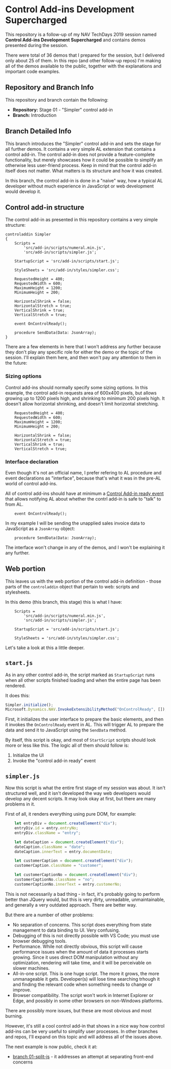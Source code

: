 # Control Add-ins Development Supercharged

This repository is a follow-up of my NAV TechDays 2019 session named **Control Add-ins
Development Supercharged** and contains demos presented during the session.

There were total of 36 demos that I prepared for the session, but I delivered only about
25 of them. In this repo (and other follow-up repos) I'm making all of the demos available
to the public, together with the explanations and important code examples.

## Repository and Branch Info

This repository and branch contain the following:
* **Repository:** Stage 01 - "Simpler" control add-in
* **Branch:** Introduction

## Branch Detailed Info

This branch introduces the "Simpler" control add-in and sets the stage for all further demos.
It contains a very simple AL extension that contains a control add-in. The control add-in does
not provide a feature-complete functionality, but merely showcases how it could be possible to
simplify an otherwise less user-friend process. Keep in mind that the control add-in itself
does not matter. What matters is its structure and how it was created.

In this branch, the control add-in is done in a "naive" way, how a typical AL developer without
much experience in JavaScript or web development would develop it.

## Control add-in structure

The control add-in as presented in this repository contains a very simple structure:

```AL
controladdin Simpler
{
    Scripts =
        'src/add-in/scripts/numeral.min.js',
        'src/add-in/scripts/simpler.js';

    StartupScript = 'src/add-in/scripts/start.js';

    StyleSheets = 'src/add-in/styles/simpler.css';

    RequestedHeight = 400;
    RequestedWidth = 600;
    MaximumHeight = 1200;
    MinimumHeight = 200;

    HorizontalShrink = false;
    HorizontalStretch = true;
    VerticalShrink = true;
    VerticalStretch = true;

    event OnControlReady();

    procedure SendData(Data: JsonArray);
}
```

There are a few elements in here that I won't address any further because they don't
play any specific role for either the demo or the topic of the session. I'll explain
them here, and then won't pay any attention to them in the future:

### Sizing options

Control add-ins should normally specify some sizing options. In this example, the
control add-in requests area of 600x400 pixels, but allows growing up to 1200 pixels
high, and shrinking to minimum 200 pixels high. It doesn't allow horizontal shrinking,
and doesn't limit horizontal stretching.

```AL
    RequestedHeight = 400;
    RequestedWidth = 600;
    MaximumHeight = 1200;
    MinimumHeight = 200;

    HorizontalShrink = false;
    HorizontalStretch = true;
    VerticalShrink = true;
    VerticalStretch = true;
```

### Interface declaration

Even though it's not an official name, I prefer refering to AL procedure and event
declarations as "interface", because that's what it was in the pre-AL world of
control add-ins.

All of control add-ins should have at minimum a [Control Add-in ready event](http://vjeko.com/adding-a-controladdinready-event-to-custom-controls/)
that allows notifying AL about whether the contrl add-in is safe to "talk" to from AL.

```AL
    event OnControlReady();
```

In my example I will be sending the unapplied sales invoice data to JavaScript
as a `JsonArray` object:

```AL
    procedure SendData(Data: JsonArray);
```

The interface won't change in any of the demos, and I won't be explaining it
any further.

## Web portion

This leaves us with the web portion of the control add-in definition - those
parts of the `controladdin` object that pertain to web: scripts and stylesheets.

In this demo (this branch, this stage) this is what I have:

```AL
    Scripts =
        'src/add-in/scripts/numeral.min.js',
        'src/add-in/scripts/simpler.js';

    StartupScript = 'src/add-in/scripts/start.js';

    StyleSheets = 'src/add-in/styles/simpler.css';
```

Let's take a look at this a little deeper.

## `start.js`

As in any other control add-in, the script marked as `StartupScript` runs when
all other scripts finished loading and when the entire page has been rendered.

It does this:

```JavaScript
Simpler.initialize();
Microsoft.Dynamics.NAV.InvokeExtensibilityMethod("OnControlReady", []);
```

First, it initializes the user interface to prepare the basic elements, and then
it invokes the `OnControlReady` event in AL. This will trigger AL to prepare the
data and send it to JavaScript using the `SendData` method.

By itself, this script is okay, and most of `StartScript` scripts should look more
or less like this. The logic all of them should follow is:
1. Initialize the UI
2. Invoke the "control add-in ready" event

## `simpler.js`

Now this script is what the entire first stage of my session was about. It isn't
structured well, and it isn't developed the way web developers would develop any
decent scripts. It may look okay at first, but there are many problems in it.

First of all, it renders everything using pure DOM, for example:

```JavaScript
    let entryDiv = document.createElement("div");
    entryDiv.id = entry.entryNo;
    entryDiv.className = "entry";

    let dateCaption = document.createElement("div");
    dateCaption.className = "date";
    dateCaption.innerText = entry.documentDate;

    let customerCaption = document.createElement("div");
    customerCaption.className = "customer";

    let customerCaptionNo = document.createElement("div");
    customerCaptionNo.className = "no";
    customerCaptionNo.innerText = entry.customerNo;
```

This is not necessarily a bad thing - in fact, it's probably going to perform better
than JQuery would, but this is very dirty, unreadable, unmaintainable, and generally
a very outdated approach. There are better way.

But there are a number of other problems:
* No separation of concerns. This script does everything from state management to
data binding to UI. Very confusing.
* Debugging of this is not directly possible with VS Code; you must use browser
debugging tools.
* Performance. While not directly obvious, this script will cause performance issues
when the amount of data it processes starts growing. Since it uses direct DOM manipulation
without any optimization, rendering will take time, and it will be perceivable on slower
machines.
* All-in-one script. This is one huge script. The more it grows, the more unmanageable it
gets. Developer(s) will lose time searching trhough it and finding the relevant code when
something needs to change or improve.
* Browser compatibility. The script won't work in Internet Explorer or Edge, and possibly
in some other browsers on non-Windows platforms.

There are possibly more issues, but these are most obvious and most burning.

However, it's still a cool control add-in that shows in a nice way how control add-ins
can be very useful to simplify user processes. In other branches and repos, I'll expand
on this topic and will address all of the issues above.

The next example is now public, check it at:
- [branch 01-split-js](./tree/01-split-js) - it addresses an attempt at separating front-end concerns